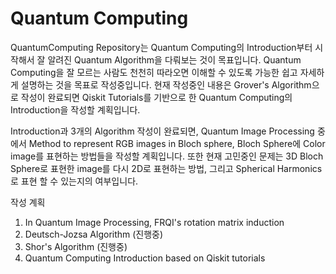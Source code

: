 # Quantum Computing

QuantumComputing Repository는 Quantum Computing의 Introduction부터 시작해서 잘 알려진 Quantum Algorithm을 다뤄보는 것이 목표입니다.
Quantum Computing을 잘 모르는 사람도 천천히 따라오면 이해할 수 있도록 가능한 쉽고 자세하게 설명하는 것을 목표로 작성중입니다.
현재 작성중인 내용은 Grover's Algorithm으로 작성이 완료되면 Qiskit Tutorials를 기반으로 한 Quantum Computing의 Introduction을 작성할 계획입니다.

Introduction과 3개의 Algorithm 작성이 완료되면, Quantum Image Processing 중에서 
Method to represent RGB images in Bloch sphere, Bloch Sphere에 Color image를 표현하는 방법들을 작성할 계획입니다.
또한 현재 고민중인 문제는 3D Bloch Sphere로 표현한 image를 다시 2D로 표현하는 방법, 그리고 Spherical Harmonics로 표현 할 수 있는지의 여부입니다.

작성 계획
1. In Quantum Image Processing, FRQI's rotation matrix induction
2. Deutsch-Jozsa Algorithm (진행중)
3. Shor's Algorithm (진행중)
4. Quantum Computing Introduction based on Qiskit tutorials
